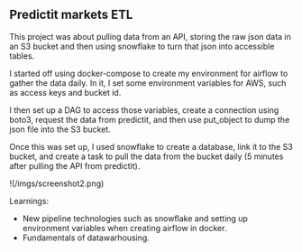 ## Predictit markets ETL

This project was about pulling data from an API, storing the raw json data in an S3 bucket and then using snowflake to turn that json into accessible tables.

I started off using docker-compose to create my environment for airflow to gather the data daily.
In it, I set some environment variables for AWS, such as access keys and bucket id.

I then set up a DAG to access those variables, create a connection using boto3, request the data from predictit, and then use put_object to dump the json file into the S3 bucket.

Once this was set up, I used snowflake to create a database, link it to the S3 bucket, and create a task to pull the data from the bucket daily (5 minutes after pulling the API from predictit).

!(/imgs/screenshot2.png)

Learnings:

- New pipeline technologies such as snowflake and setting up environment variables when creating airflow in docker.
- Fundamentals of datawarhousing.
